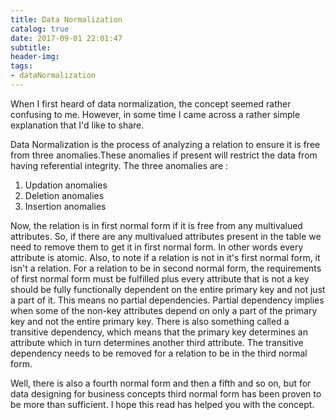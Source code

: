 ```yaml
---
title: Data Normalization
catalog: true
date: 2017-09-01 22:01:47
subtitle:
header-img:
tags:
- dataNormalization
---
```

When I first heard of data normalization, the concept seemed rather confusing to me. However, in some time I came across a rather simple explanation that I'd like to share.

Data Normalization is the process of analyzing a relation to ensure it is free from three anomalies.These anomalies if present will restrict the data from having referential integrity.
The three anomalies are :
1. Updation anomalies
2. Deletion anomalies
3. Insertion anomalies

Now, the relation is in first normal form if it is free from any multivalued attributes. So, if there are any multivalued attributes present in the table we need to remove them to get it in first normal form.
In other words every attribute is atomic. Also, to note if a relation is not in it's first normal form, it isn't a relation.
For a relation to be in second normal form, the requirements of first normal form must be fulfilled plus every attribute that is not a key should be fully functionally dependent on the entire primary key and not just a part of it.
This means no partial dependencies. Partial dependency implies when some of the non-key attributes depend on only a part of the primary key and not the entire primary key.
There is also something called a transitive dependency, which means that the primary key determines an attribute which in turn determines another third attribute.
The transitive dependency needs to be removed for a relation to be in the third normal form.

Well, there is also a fourth normal form and then a fifth and so on, but for data designing for business concepts third normal form has been proven to be more than sufficient.
I hope this read has helped you with the concept.